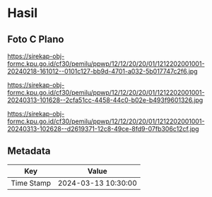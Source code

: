 # Hasil

## Foto C Plano

https://sirekap-obj-formc.kpu.go.id/cf30/pemilu/ppwp/12/12/20/20/01/1212202001001-20240218-161012--0101c127-bb9d-4701-a032-5b017747c2f6.jpg

https://sirekap-obj-formc.kpu.go.id/cf30/pemilu/ppwp/12/12/20/20/01/1212202001001-20240313-101628--2cfa51cc-4458-44c0-b02e-b493f9601326.jpg

https://sirekap-obj-formc.kpu.go.id/cf30/pemilu/ppwp/12/12/20/20/01/1212202001001-20240313-102628--d2619371-12c8-49ce-8fd9-07fb306c12cf.jpg


## Metadata

| Key        | Value               |
| ---------- | ------------------- |
| Time Stamp | 2024-03-13 10:30:00 |



